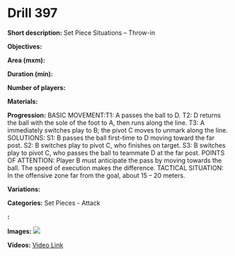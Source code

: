 # Drill 397

**Short description:**
Set Piece Situations – Throw-in

**Objectives:**


**Area (mxm):**


**Duration (min):**


**Number of players:**


**Materials:**


**Progression:**
BASIC MOVEMENT:T1: A passes the ball to D. T2: D returns the ball with the sole of the foot to A, then runs along the line. T3: A immediately switches play to B; the pivot C moves to unmark along the line. SOLUTIONS: S1: B passes the ball first-time to D moving toward the far post. S2: B switches play to pivot C, who finishes on target. S3: B switches play to pivot C, who passes the ball to teammate D at the far post. POINTS OF ATTENTION: Player B must anticipate the pass by moving towards the ball. The speed of execution makes the difference. TACTICAL SITUATION: In the offensive zone far from the goal, about 15 – 20 meters.

**Variations:**


**Categories:**
Set Pieces - Attack

**:**


**Images:**
![](https://www.coachingfutsal.com/\images\9524017416a19f8e8c8e8347aa0a99aa13725d0f9a0818bf3f0ea97243e710908b7fdc7e1a93662546cca264119d32fa83a658b960a45aaeb140efbe27699eb94df5b9f0561d1.jpg)

**Videos:**
[Video Link](https://www.youtube.com/embed/kMSUS3RA-MM)

